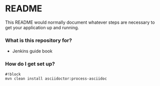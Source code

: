 # README #

This README would normally document whatever steps are necessary to get your application up and running.

### What is this repository for? ###

* Jenkins guide book

### How do I get set up? ###
```
#!block
mvn clean install asciidoctor:process-asciidoc

```